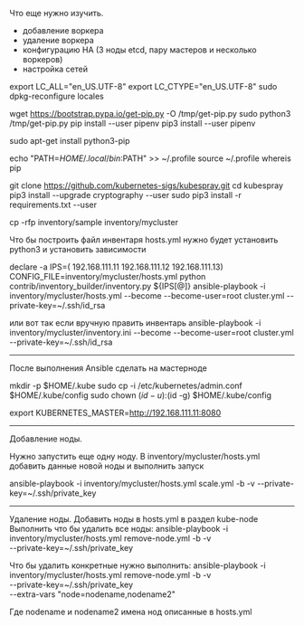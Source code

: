Что еще нужно изучить.
- добавление воркера
- удаление воркера
- конфигурацию HA (3 ноды etcd, пару мастеров и несколько воркеров)
- настройка сетей





export LC_ALL="en_US.UTF-8"
export LC_CTYPE="en_US.UTF-8"
sudo dpkg-reconfigure locales

wget https://bootstrap.pypa.io/get-pip.py -O /tmp/get-pip.py
sudo python3 /tmp/get-pip.py
pip install --user pipenv
pip3 install --user pipenv

sudo apt-get install python3-pip

echo "PATH=$HOME/.local/bin:$PATH" >> ~/.profile
source ~/.profile
whereis pip

git clone https://github.com/kubernetes-sigs/kubespray.git
cd kubespray
pip3 install --upgrade cryptography --user
sudo pip3 install -r requirements.txt --user



cp -rfp inventory/sample inventory/mycluster


Что бы построить файл инвентаря hosts.yml нужно будет установить python3 и установить зависимости

declare -a IPS=( 192.168.111.11 192.168.111.12 192.168.111.13)
CONFIG_FILE=inventory/mycluster/hosts.yml python contrib/inventory_builder/inventory.py ${IPS[@]}
ansible-playbook -i inventory/mycluster/hosts.yml --become --become-user=root cluster.yml  --private-key=~/.ssh/id_rsa

или вот так если вручную править инвентарь
ansible-playbook -i inventory/mycluster/inventory.ini --become --become-user=root cluster.yml   --private-key=~/.ssh/id_rsa


-----
После выполнения Ansible сделать на мастерноде

mkdir -p $HOME/.kube
sudo cp -i /etc/kubernetes/admin.conf $HOME/.kube/config
sudo chown $(id -u):$(id -g) $HOME/.kube/config


export KUBERNETES_MASTER=http://192.168.111.11:8080


----------------
Добавление ноды.

Нужно запустить еще одну ноду.
В inventory/mycluster/hosts.yml добавить данные новой ноды
и выполнить запуск 

ansible-playbook -i inventory/mycluster/hosts.yml scale.yml -b -v --private-key=~/.ssh/private_key


----------------
Удаление ноды.
Добавить ноды в hosts.yml в раздел kube-node
Выполнить что бы удалить все ноды:
ansible-playbook -i inventory/mycluster/hosts.yml remove-node.yml -b -v \
    --private-key=~/.ssh/private_key

Что бы удалить конкретные нужно выполнить: 
ansible-playbook -i inventory/mycluster/hosts.yml remove-node.yml -b -v \
  --private-key=~/.ssh/private_key \
  --extra-vars "node=nodename,nodename2"

Где nodename и nodename2 имена нод описанные в hosts.yml


